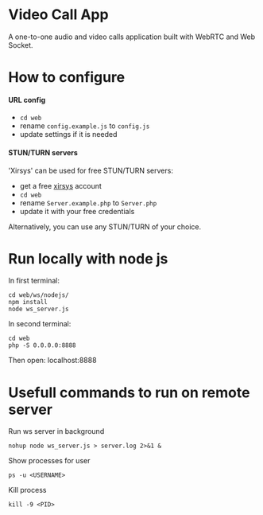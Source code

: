 # Video Call App
A one-to-one audio and video calls application built with WebRTC and Web Socket.

# How to configure

#### URL config
- `cd web`
- rename `config.example.js` to `config.js`
- update settings if it is needed

#### STUN/TURN servers
'Xirsys' can be used for free STUN/TURN servers:
- get a free [xirsys](https://xirsys.com/) account
- `cd web`
- rename `Server.example.php` to `Server.php`
- update it with your free credentials

Alternatively, you can use any STUN/TURN of your choice.

# Run locally with node js
In first terminal:
```
cd web/ws/nodejs/
npm install
node ws_server.js
```
In second terminal:
```
cd web
php -S 0.0.0.0:8888
```
Then open: localhost:8888

# Usefull commands to run on remote server
Run ws server in background
```
nohup node ws_server.js > server.log 2>&1 &
```
Show processes for user
```
ps -u <USERNAME>
```
Kill process
```
kill -9 <PID>
```
